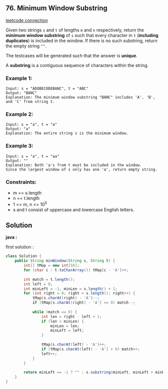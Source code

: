 ## 76. Minimum Window Substring

[leetcode connection](https://leetcode.com/problems/minimum-window-substring/)

Given two strings `s` and `t` of lengths `m` and `n` respectively, return the **minimum window substring** of `s` such that every character in `t` (**including duplicates**) is included in the window. If there is no such substring, return the empty string `""`.

The testcases will be generated such that the answer is **unique**.

A **substring** is a contiguous sequence of characters within the string.

### Example 1:
```
Input: s = "ADOBECODEBANC", t = "ABC"
Output: "BANC"
Explanation: The minimum window substring "BANC" includes 'A', 'B', and 'C' from string t.
```

### Example 2:
```
Input: s = "a", t = "a"
Output: "a"
Explanation: The entire string s is the minimum window.
```

### Example 3:
```
Input: s = "a", t = "aa"
Output: ""
Explanation: Both 'a's from t must be included in the window.
Since the largest window of s only has one 'a', return empty string.
```

### Constraints:

* m == s.length
* n == t.length
* 1 <= m, n <= 10<sup>5</sup>
* s and t consist of uppercase and lowercase English letters.

## Solution

**java :**

first solution :
```java
class Solution {
    public String minWindow(String s, String t) {
        int[] tMap = new int[58];
        for (char c : t.toCharArray()) tMap[c - 'A']++;
        
        int match = t.length();
        int left = 0;
        int minLeft = -1, minLen = s.length() + 1;
        for (int right = 0; right < s.length(); right++) {
            tMap[s.charAt(right) - 'A']--;
            if (tMap[s.charAt(right) - 'A'] >= 0) match--;
            
            while (match == 0) {
                int len = right - left + 1;
                if (len < minLen) {
                    minLen = len;
                    minLeft = left;
                }
                
                tMap[s.charAt(left) - 'A']++;
                if (tMap[s.charAt(left) - 'A'] > 0) match++;
                left++;
            }
        }
        
        return minLeft == -1 ? "" : s.substring(minLeft, minLeft + minLen);
    }
}
```